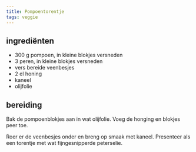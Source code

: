 ```yaml
---
title: Pompoentorentje
tags: veggie
---
```


## ingrediënten
* 300 g pompoen, in kleine blokjes versneden
* 3 peren, in kleine blokjes versneden
* vers bereide veenbesjes
* 2 el honing
* kaneel
* olijfolie

##  bereiding 

Bak de pompoenblokjes aan in wat olijfolie. Voeg de honging en blokjes peer toe. 

Roer er de veenbesjes onder en breng op smaak met kaneel. Presenteer als een torentje met wat fijngesnipperde peterselie.

